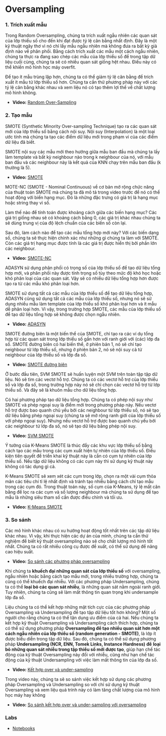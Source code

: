 # Oversampling

### 1. Trích xuất mẫu

Trong Random Oversampling, chúng ta trích xuất ngẫu nhiên các quan sát của lớp thiểu số cho đến khi đạt được tỷ lệ cân bằng nhất định. Đây là một kỹ thuật ngây thơ vì nó chỉ lấy mẫu ngẫu nhiên mà không đưa ra bất kỳ giả định nào về phân phối. Bằng cách trích xuất các mẫu một cách ngẫu nhiên, chúng ta thực ra đang sao chép các mẫu của lớp thiểu số để trong tập dữ liệu cuối cùng, chúng ta sẽ có nhiều quan sát giống hệt nhau. Điều này có thể khiến mô hình học máy overfit.

Để tạo ít mẫu trùng lặp hơn, chúng ta có thể giảm tỷ lệ cân bằng để trích xuất ít mẫu từ lớp thiểu số hơn. Chúng ta cần thử phương pháp này với các tỷ lệ cân bằng khác nhau và xem liệu nó có tạo thêm lợi thế về chất lượng mô hình không.

- **Video:** [Random Over-Sampling](https://funix.udemy.com/course/machine-learning-with-imbalanced-data/learn/lecture/23043534#overview)

### 2. Tạo mẫu

SMOTE (Synthetic Minority Over-sampling Technique) tạo ra các quan sát mới của lớp thiểu số bằng cách nội suy. Nội suy (Interpolation) là một loại ước tính mà chúng ta tạo các điểm dữ liệu mới trong phạm vi của các điểm dữ liệu đã biết.

SMOTE nội suy các mẫu mới theo hướng giữa mẫu ban đầu mà chúng ta lấy làm template và bất kỳ neighbour nào trong k neighbour của nó, với mẫu ban đầu và các neighbour này là kết quả của KNN chạy trên mẫu ban đầu (k thường là 5).

- **Video:** [SMOTE](https://funix.udemy.com/course/machine-learning-with-imbalanced-data/learn/lecture/23043540#overview)

MOTE-NC (SMOTE - Nominal Continuous) về cơ bản mở rộng chức năng của thuật toán SMOTE mà chúng ta đã mô tả trong video trước để nó có thể hoạt động với biến hạng mục. Đó là những đặc trưng có giá trị là hạng mục hoặc string thay vì số.

Làm thế nào để tính toán được khoảng cách giữa các biến hạng mục? Các giá trị giống nhau sẽ có khoảng cách bằng 0, các giá trị khác nhau chúng ta sẽ dùng trung vị của độ lệch chuẩn của các biến số còn lại.

Sau đó, làm cách nào để tạo các mẫu tổng hợp mới này? Với các biến dạng số, chúng ta sẽ thực hiện chính xác như những gì chúng ta làm với SMOTE. Còn các giá trị hạng mục được tính là các giá trị được hiển thị bởi phần lớn các neighbour.

- **Video:** [SMOTE-NC](https://funix.udemy.com/course/machine-learning-with-imbalanced-data/learn/lecture/23043550#overview)

ADASYN sử dụng phân phối có trọng số của lớp thiểu số để tạo dữ liệu tổng hợp mới, và phân phối này được tính trọng số tùy theo mức độ khó học hoặc khó phân loại của các quan sát. Vậy sẽ có nhiều dữ liệu tổng hợp hơn được tạo ra từ các mẫu khó phân loại hơn.

SMOTE sử dụng tất cả các mẫu của lớp thiểu số để tạo dữ liệu tổng hợp, ADASYN cũng sử dụng tất cả các mẫu của lớp thiểu số, nhưng nó sẽ sử dụng nhiều mẫu làm template của lớp thiểu số khó phân loại hơn và ít mẫu dễ phân loại hơn. Vì vậy, trong trường hợp SMOTE, các mẫu của lớp thiểu số để tạo dữ liệu tổng hợp sẽ không được chọn ngẫu nhiên. 

- **Video:** [ADASYN](https://funix.udemy.com/course/machine-learning-with-imbalanced-data/learn/lecture/23043554#overview)

SMOTE đường biên là một biến thể của SMOTE, chỉ tạo ra các ví dụ tổng hợp từ các quan sát trong lớp thiểu số gần hơn với ranh giới với (các) lớp đa số. SMOTE đường biên có hai biến thể, ở phiên bản 1, nó sẽ chỉ tạo neighbour từ lớp thiểu số, nhưng ở phiên bản 2, nó sẽ nội suy cả từ neighbour của lớp thiểu số và lớp đa số.

- **Video:** [SMOTE đường biên](https://funix.udemy.com/course/machine-learning-with-imbalanced-data/learn/lecture/23043562#overview)

Ở bước đầu tiên, SVM SMOTE sẽ huấn luyện một SVM trên toàn tập tập dữ liệu. Nó sẽ tìm các vectơ hỗ trợ. Chúng ta có các vectơ hỗ trợ của lớp thiểu số và lớp đa số, trong trường hợp này nó sẽ chỉ chọn các vectơ hỗ trợ từ lớp thiểu số. Và đây sẽ là khuôn mẫu cho dữ liệu tổng hợp.

Có hai phương pháp tạo dữ liệu tổng hợp. Chúng ta có phép nội suy như SMOTE và phép ngoại suy là điểm mới trong phương pháp này. Nếu vectơ hỗ trợ được bao quanh chủ yếu bởi các neighbour từ lớp thiểu số, nó sẽ tạo dữ liệu bằng phép ngoại suy (chúng ta sẽ mở rộng ranh giới của lớp thiểu số với phép ngoại suy). Nhưng nếu vectơ hỗ trợ được bao quanh chủ yếu bởi các neighbour từ lớp đa số, nó sẽ tạo dữ liệu bằng phép nội suy.

- **Video:** [SVM SMOTE](https://funix.udemy.com/course/machine-learning-with-imbalanced-data/learn/lecture/23043568#overview)

Ý tưởng của K-Means SMOTE là thúc đẩy các khu vực lớp thiểu số bằng cách tạo các mẫu trong các cụm xuất hiện tự nhiên của lớp thiểu số. Điều kiện tiên quyết để triển khai kỹ thuật này là cần có cụm tự nhiên của lớp thiểu số. Nếu tập dữ liệu không có các cụm này thì sử dụng kỹ thuật này không có tác dụng gì cả.

K-Means SMOTE sẽ xem xét các cụm trong lớp, chọn ra một vài cụm thỏa mãn các tiêu chí tỉ lệ nhất định và tránh tạo nhiễu bằng cách chỉ tạo mẫu trong các cụm đó. Trong thuật toán này, số cụm của K-Means, tỷ lệ mất cân bằng để lọc ra các cụm và số lượng neighbour mà chúng ta sử dụng để tạo mẫu là những siêu tham số cần được điều chỉnh và tối ưu.

- **Video:** [K-Means SMOTE](https://funix.udemy.com/course/machine-learning-with-imbalanced-data/learn/lecture/23043574#overview)

### 3. So sánh

Các mô hình khác nhau có xu hướng hoạt động tốt nhất trên các tập dữ liệu khác nhau. Vì vậy, khi thực hiện các dự án của mình, chúng ta cần thử nghiệm để biết kỹ thuật oversampling nào sẽ cho chất lượng mô hình tốt nhất. Chúng ta có rất nhiều công cụ được đề xuất, có thể sử dụng để nâng cao hiệu suất.

- **Video:** [So sánh các phương pháp oversampling](https://funix.udemy.com/course/machine-learning-with-imbalanced-data/learn/lecture/23043586#overview)

Khi chúng ta **khuếch đại những quan sát của lớp thiểu số** với oversampling, ngẫu nhiên hoặc bằng cách tạo mẫu mới, trong nhiều trường hợp, chúng ta cũng có thể khuếch đại nhiễu. Với các phương pháp Undersampling, chúng ta có thể **loại bỏ các quan sát nhiễu**, là những quan sát nằm ngoài ranh giới. Tuy nhiên, chúng ta cũng sẽ làm mất thông tin quan trọng khi undersample lớp đa số.

Liệu chúng ta có thể kết hợp những mặt tích cực của các phương pháp Oversampling và Undersampling để tạo tập dữ liệu tốt hơn không? Một số người cho rằng chúng ta có thể tận dụng ưu điểm của cả hai. Nếu chúng ta kết hợp kỹ thuật Oversampling và Undersampling cách thích hợp, chúng ta có thể sử dụng phương pháp **Oversampling để tạo nhiều quan sát hơn một cách ngẫu nhiên của lớp thiểu số (random generation - SMOTE)**, là lớp ít được biểu diễn trong tập dữ liệu. Sau đó, chúng ta có thể sử dụng phương pháp **Undersampling (NCR, ENN, Tomek Links, Instance Hardness)** **để** **loại bỏ những quan sát nhiễu trong tập thiểu số mới được tạo**, giúp hạn chế tác động của kỹ thuật Oversampling này đối với nhiễu, cũng như hạn chế tác động của kỹ thuật Undersampling với việc làm mất thông tin của lớp đa số.

- **Video:** [Kết hợp over và under-sampling](https://funix.udemy.com/course/machine-learning-with-imbalanced-data/learn/lecture/23171978#overview)

Trong video này, chúng ta sẽ so sánh việc kết hợp sử dụng các phương pháp Oversampling và Undersampling so với chỉ sử dụng kỹ thuật Oversampling và xem liệu quá trính này có làm tăng chất lượng của mô hình học máy hay không

- **Video:** [So sánh kết hợp over và under-sampling với oversampling](https://funix.udemy.com/course/machine-learning-with-imbalanced-data/learn/lecture/23171986#overview)



### Labs

- [Notebooks](https://drive.google.com/drive/folders/1SVdlaVeFIy5-nFEYY424ul9jhywyL1JM?usp=share_link)

  